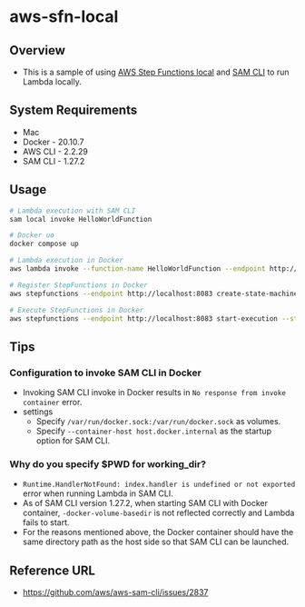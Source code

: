 # aws-sfn-local

## Overview

- This is a sample of using [AWS Step Functions local](https://hub.docker.com/r/amazon/aws-stepfunctions-local) and [SAM CLI](https://aws.amazon.com/jp/serverless/sam/) to run Lambda locally.

## System Requirements

- Mac
- Docker - 20.10.7
- AWS CLI - 2.2.29
- SAM CLI - 1.27.2

## Usage

```bash
# Lambda execution with SAM CLI
sam local invoke HelloWorldFunction 

# Docker uo
docker compose up

# Lambda execution in Docker
aws lambda invoke --function-name HelloWorldFunction --endpoint http://127.0.0.1:3001/ output.txt

# Register StepFunctions in Docker
aws stepfunctions --endpoint http://localhost:8083 create-state-machine --name "HelloWorld" --role-arn "arn:aws:iam::012345678901:role/DummyRole" --definition file://./statemachine/sfn.asl.json

# Execute StepFunctions in Docker
aws stepfunctions --endpoint http://localhost:8083 start-execution --state-machine arn:aws:states:ap-northeast-1:123456789012:stateMachine:HelloWorld --name test
```

## Tips

### Configuration to invoke SAM CLI in Docker

- Invoking SAM CLI invoke in Docker results in `No response from invoke container` error.
- settings
  - Specify `/var/run/docker.sock:/var/run/docker.sock` as volumes.
  - Specify `--container-host host.docker.internal` as the startup option for SAM CLI.

### Why do you specify $PWD for working_dir?

- `Runtime.HandlerNotFound: index.handler is undefined or not exported` error when running Lambda in SAM CLI.
- As of SAM CLI version 1.27.2, when starting SAM CLI with Docker container, `-docker-volume-basedir` is not reflected correctly and Lambda fails to start.
- For the reasons mentioned above, the Docker container should have the same directory path as the host side so that SAM CLI can be launched.

## Reference URL

- https://github.com/aws/aws-sam-cli/issues/2837

